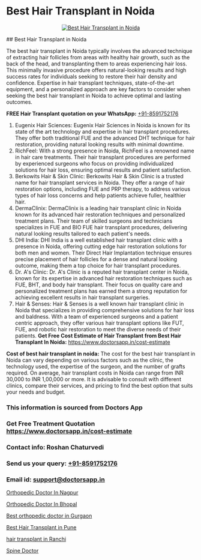 # Best Hair Transplant in Noida

<p align="center">
  <a href="https://doctorsapp.co.in/treatment/hair-transplant">
    <img src="https://doctorsapp.co.in/uploads/treatment_image/transplant.jpg" alt="Best Hair Transplant in Noida">
  </a>
</p>
## Best Hair Transplant in Noida

The best hair transplant in Noida typically involves the advanced technique of extracting hair follicles from areas with healthy hair growth, such as the back of the head, and transplanting them to areas experiencing hair loss. This minimally invasive procedure offers natural-looking results and high success rates for individuals seeking to restore their hair density and confidence. Expertise in hair transplant techniques, state-of-the-art equipment, and a personalized approach are key factors to consider when seeking the best hair transplant in Noida to achieve optimal and lasting outcomes.

**FREE Hair Transplant quotation on your WhatsApp:**  [+91-8591752176](https://api.whatsapp.com/send?phone=8591752176)

1) Eugenix Hair Sciences: Eugenix Hair Sciences in Noida is known for its state of the art technology and expertise in hair transplant procedures. They offer both traditional FUE and the advanced DHT technique for hair restoration, providing natural looking results with minimal downtime.
2) RichFeel: With a strong presence in Noida, RichFeel is a renowned name in hair care treatments. Their hair transplant procedures are performed by experienced surgeons who focus on providing individualized solutions for hair loss, ensuring optimal results and patient satisfaction.
3) Berkowits Hair & Skin Clinic: Berkowits Hair & Skin Clinic is a trusted name for hair transplant services in Noida. They offer a range of hair restoration options, including FUE and PRP therapy, to address various types of hair loss concerns and help patients achieve fuller, healthier hair.
4) DermaClinix: DermaClinix is a leading hair transplant clinic in Noida known for its advanced hair restoration techniques and personalized treatment plans. Their team of skilled surgeons and technicians specializes in FUE and BIO FUE hair transplant procedures, delivering natural looking results tailored to each patient's needs.
5) DHI India: DHI India is a well established hair transplant clinic with a presence in Noida, offering cutting edge hair restoration solutions for both men and women. Their Direct Hair Implantation technique ensures precise placement of hair follicles for a dense and natural looking outcome, making them a top choice for hair transplant procedures.
6) Dr. A's Clinic: Dr. A's Clinic is a reputed hair transplant center in Noida, known for its expertise in advanced hair restoration techniques such as FUE, BHT, and body hair transplant. Their focus on quality care and personalized treatment plans has earned them a strong reputation for achieving excellent results in hair transplant surgeries.
7) Hair & Senses: Hair & Senses is a well known hair transplant clinic in Noida that specializes in providing comprehensive solutions for hair loss and baldness. With a team of experienced surgeons and a patient centric approach, they offer various hair transplant options like FUT, FUE, and robotic hair restoration to meet the diverse needs of their patients.
**Get Free Cost Estimate of Hair Transplant from Best Hair Transplant In Noida:** https://www.doctorsapp.in/cost-estimate

**Cost of best hair transplant in noida:**
The cost for the best hair transplant in Noida can vary depending on various factors such as the clinic, the technology used, the expertise of the surgeon, and the number of grafts required. On average, hair transplant costs in Noida can range from INR 30,000 to INR 1,00,000 or more. It is advisable to consult with different clinics, compare their services, and pricing to find the best option that suits your needs and budget.

### This information is sourced from Doctors App 
### Get Free Treatment Quotation https://www.doctorsapp.in/cost-estimate
### Contact info: Roshan Chaturvedi 
### Send us your query: [+91-8591752176](https://api.whatsapp.com/send?phone=8591752176) 
### Email id: support@doctorsapp.in

[Orthopedic Doctor In Nagpur](https://www.linkedin.com/pulse/orthopedic-doctor-nagpur-doctorsapp-dhaka-bslfe?trackingId=hVrnYy2ZDQgOSMCNJ0ZSdg%3D%3D&lipi=urn%3Ali%3Apage%3Ad_flagship3_company_admin%3Bo%2BosOGJBSO63YocmsfjAZA%3D%3D)

[Orthopedic Doctor In Bhopal](https://www.linkedin.com/pulse/orthopedic-doctor-bhopal-knee-replacement-treatment-a2ike?trackingId=PFltbrFis%2F3txpT1RLD9OA%3D%3D&lipi=urn%3Ali%3Apage%3Ad_flagship3_company_admin%3BII%2FSNcWiSiigR90SV5cfEQ%3D%3D)

[Best orthopedic doctor in Gurgaon](https://medium.com/@manish632504/best-orthopedic-doctor-in-gurgaon-82211e1e3daa)

[Best Hair Transplant in Pune](https://medium.com/@anupkakkar5/best-hair-transplant-in-pune-0e55a53a0460)

[hair transplant in Ranchi](https://doctors-apps.github.io/doctorsapp/hair-transplant-in-ranchi)

[Spine Doctor](https://doctors-apps.github.io/doctorsapp/spine-doctor)

